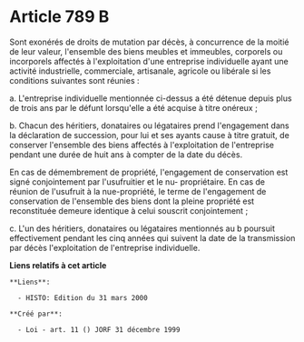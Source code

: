 # Article 789 B

Sont exonérés de droits de mutation par décès, à concurrence de la moitié de leur valeur, l'ensemble des biens meubles et
immeubles, corporels ou incorporels affectés à l'exploitation d'une entreprise individuelle ayant une activité industrielle,
commerciale, artisanale, agricole ou libérale si les conditions suivantes sont réunies :

a. L'entreprise individuelle mentionnée ci-dessus a été détenue depuis plus de trois ans par le défunt lorsqu'elle a été
acquise à titre onéreux ;

b. Chacun des héritiers, donataires ou légataires prend l'engagement dans la déclaration de succession, pour lui et ses
ayants cause à titre gratuit, de conserver l'ensemble des biens affectés à l'exploitation de l'entreprise pendant une durée
de huit ans à compter de la date du décès.

En cas de démembrement de propriété, l'engagement de conservation est signé conjointement par l'usufruitier et le nu-
propriétaire. En cas de réunion de l'usufruit à la nue-propriété, le terme de l'engagement de conservation de l'ensemble des
biens dont la pleine propriété est reconstituée demeure identique à celui souscrit conjointement ;

c. L'un des héritiers, donataires ou légataires mentionnés au b poursuit effectivement pendant les cinq années qui suivent la
date de la transmission par décès l'exploitation de l'entreprise individuelle.

**Liens relatifs à cet article**

	**Liens**:

	  - HISTO: Edition du 31 mars 2000

	**Créé par**:

	  - Loi - art. 11 () JORF 31 décembre 1999
